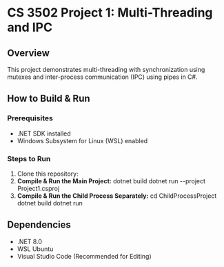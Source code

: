 # CS 3502 Project 1: Multi-Threading and IPC  
## Overview  
This project demonstrates multi-threading with synchronization using mutexes and inter-process communication (IPC) using pipes in C#.  

## How to Build & Run  
### Prerequisites  
- .NET SDK installed  
- Windows Subsystem for Linux (WSL) enabled  

### Steps to Run  
1. Clone this repository:
2. **Compile & Run the Main Project:**
   dotnet build dotnet run --project Project1.csproj
3.  **Compile & Run the Child Process Separately:**
   cd ChildProcessProject dotnet build dotnet run
## Dependencies  
- .NET 8.0  
- WSL Ubuntu  
- Visual Studio Code (Recommended for Editing)  

